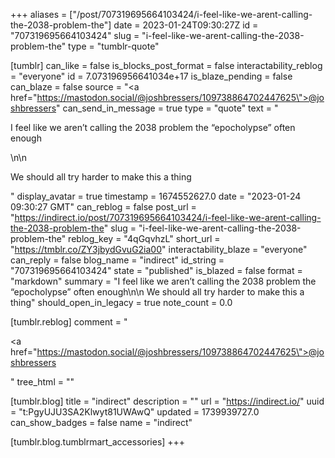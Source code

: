 +++
aliases = ["/post/707319695664103424/i-feel-like-we-arent-calling-the-2038-problem-the"]
date = 2023-01-24T09:30:27Z
id = "707319695664103424"
slug = "i-feel-like-we-arent-calling-the-2038-problem-the"
type = "tumblr-quote"

[tumblr]
can_like = false
is_blocks_post_format = false
interactability_reblog = "everyone"
id = 7.073196956641034e+17
is_blaze_pending = false
can_blaze = false
source = "<a href=\"https://mastodon.social/@joshbressers/109738864702447625\">@joshbressers</a>"
can_send_in_message = true
type = "quote"
text = "<p>I feel like we aren&rsquo;t calling the 2038 problem the &ldquo;epocholypse&rdquo; often enough</p>\n\n<p>We should all try harder to make this a thing</p>"
display_avatar = true
timestamp = 1674552627.0
date = "2023-01-24 09:30:27 GMT"
can_reblog = false
post_url = "https://indirect.io/post/707319695664103424/i-feel-like-we-arent-calling-the-2038-problem-the"
slug = "i-feel-like-we-arent-calling-the-2038-problem-the"
reblog_key = "4qGqvhzL"
short_url = "https://tmblr.co/ZY3jbydGvuG2ia00"
interactability_blaze = "everyone"
can_reply = false
blog_name = "indirect"
id_string = "707319695664103424"
state = "published"
is_blazed = false
format = "markdown"
summary = "I feel like we aren’t calling the 2038 problem the “epocholypse” often enough\n\n We should all try harder to make this a thing"
should_open_in_legacy = true
note_count = 0.0

[tumblr.reblog]
comment = "<p><a href=\"https://mastodon.social/@joshbressers/109738864702447625\">@joshbressers</a></p>"
tree_html = ""

[tumblr.blog]
title = "indirect"
description = ""
url = "https://indirect.io/"
uuid = "t:PgyUJU3SA2Klwyt81UWAwQ"
updated = 1739939727.0
can_show_badges = false
name = "indirect"

[tumblr.blog.tumblrmart_accessories]
+++
